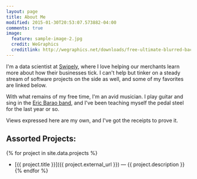 ```yaml
---
layout: page
title: About Me
modified: 2015-01-30T20:53:07.573882-04:00
comments: true
image:
  feature: sample-image-2.jpg
  credit: WeGraphics
  creditlink: http://wegraphics.net/downloads/free-ultimate-blurred-background-pack/
---
```


I'm a data scientist at [Swipely](http://swipely.com/), where I love helping our merchants learn more about how their businesses tick.
I can't help but tinker on a steady stream of software projects on the side as well, and some of my favorites are linked below.

With what remains of my free time, I'm an avid musician.
I play guitar and sing in the [Eric Barao band](http://ericbarao.com/), and I've been teaching myself the pedal steel for the last year or so.

Views expressed here are my own, and I've got the receipts to prove it.

## Assorted Projects:

{% for project in site.data.projects %}
* [{{ project.title }}]({{ project.external_url }}) &mdash; {{ project.description }}{% endfor %}
